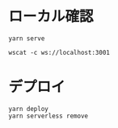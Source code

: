 # ローカル確認
```
yarn serve
```

```
wscat -c ws://localhost:3001
```

# デプロイ
```
yarn deploy
yarn serverless remove
```
